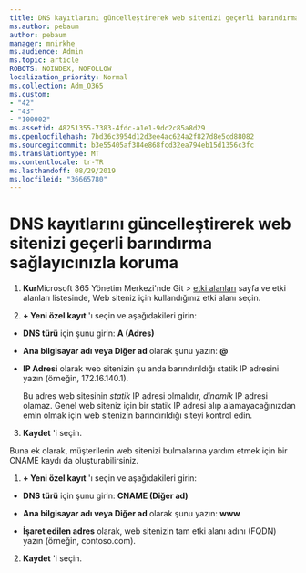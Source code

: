 ```yaml
---
title: DNS kayıtlarını güncelleştirerek web sitenizi geçerli barındırma sağlayıcınızla koruma
ms.author: pebaum
author: pebaum
manager: mnirkhe
ms.audience: Admin
ms.topic: article
ROBOTS: NOINDEX, NOFOLLOW
localization_priority: Normal
ms.collection: Adm_O365
ms.custom:
- "42"
- "43"
- "100002"
ms.assetid: 48251355-7383-4fdc-a1e1-9dc2c85a8d29
ms.openlocfilehash: 7bd36c3954d12d3ee4ac624a2f827d8e5cd88082
ms.sourcegitcommit: b3e55405af384e868fcd32ea794eb15d1356c3fc
ms.translationtype: MT
ms.contentlocale: tr-TR
ms.lasthandoff: 08/29/2019
ms.locfileid: "36665780"
---
```

# <a name="update-dns-records-to-keep-your-website-with-your-current-hosting-provider"></a>DNS kayıtlarını güncelleştirerek web sitenizi geçerli barındırma sağlayıcınızla koruma

1. **Kur**Microsoft 365 Yönetim Merkezi'nde Git > [etki alanları](https://portal.office.com/adminportal/home#/Domains) sayfa ve etki alanları listesinde, Web siteniz için kullandığınız etki alanı seçin.

2. **+ Yeni özel kayıt** 'ı seçin ve aşağıdakileri girin:

  - **DNS türü** için şunu girin: **A (Adres)**

  - **Ana bilgisayar adı veya Diğer ad** olarak şunu yazın: **@**

  - **IP Adresi** olarak web sitenizin şu anda barındırıldığı statik IP adresini yazın (örneğin, 172.16.140.1).

    Bu adres web sitesinin  *statik*  IP adresi olmalıdır,  *dinamik*  IP adresi olamaz. Genel web siteniz için bir statik IP adresi alıp alamayacağınızdan emin olmak için web sitenizin barındırıldığı siteyi kontrol edin.

3. **Kaydet** 'i seçin.

Buna ek olarak, müşterilerin web sitenizi bulmalarına yardım etmek için bir CNAME kaydı da oluşturabilirsiniz.
  
1. **+ Yeni özel kayıt** 'ı seçin ve aşağıdakileri girin:

  - **DNS türü** için şunu girin: **CNAME (Diğer ad)**

  - **Ana bilgisayar adı veya Diğer ad** olarak şunu yazın: **www**

  - **İşaret edilen adres** olarak, web sitenizin tam etki alanı adını (FQDN) yazın (örneğin, contoso.com).

2. **Kaydet** 'i seçin.
